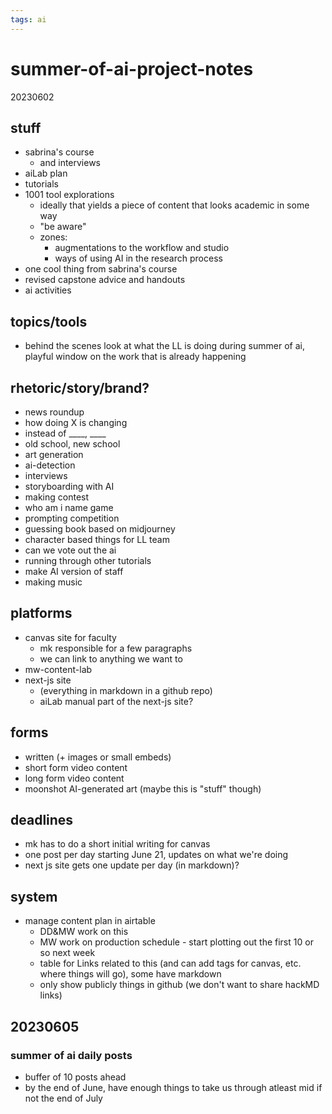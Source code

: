 ```yaml
---
tags: ai
---
```

# summer-of-ai-project-notes
20230602
## stuff
* sabrina's course
    * and interviews
* aiLab plan
* tutorials
* 1001 tool explorations
    * ideally that yields a piece of content that looks academic in some way
    * "be aware"
    * zones:
        * augmentations to the workflow and studio
        * ways of using AI in the research process
* one cool thing from sabrina's course
* revised capstone advice and handouts
* ai activities
## topics/tools
* behind the scenes look at what the LL is doing during summer of ai, playful window on the work that is already happening
## rhetoric/story/brand?
* news roundup
* how doing X is changing
* instead of ____, ____
* old school, new school
* art generation
* ai-detection
* interviews
* storyboarding with AI
* making contest
* who am i name game
* prompting competition
* guessing book based on midjourney
* character based things for LL team
* can we vote out the ai
* running through other tutorials
* make AI version of staff
* making music
## platforms
* canvas site for faculty
    * mk responsible for a few paragraphs
    * we can link to anything we want to
* mw-content-lab
* next-js site
    * (everything in markdown in a github repo)
    * aiLab manual part of the next-js site?
## forms
* written (+ images or small embeds)
* short form video content
* long form video content
* moonshot AI-generated art (maybe this is "stuff" though)
## deadlines
* mk has to do a short initial writing for canvas
* one post per day starting June 21, updates on what we're doing
* next js site gets one update per day (in markdown)?
## system
* manage content plan in airtable
    * DD&MW work on this
    * MW work on production schedule - start plotting out the first 10 or so next week
    * table for Links related to this (and can add tags for canvas, etc. where things will go), some have markdown
    * only show publicly things in github (we don't want to share hackMD links)


## 20230605
### summer of ai daily posts
* buffer of 10 posts ahead
* by the end of June, have enough things to take us through atleast mid if not the end of July